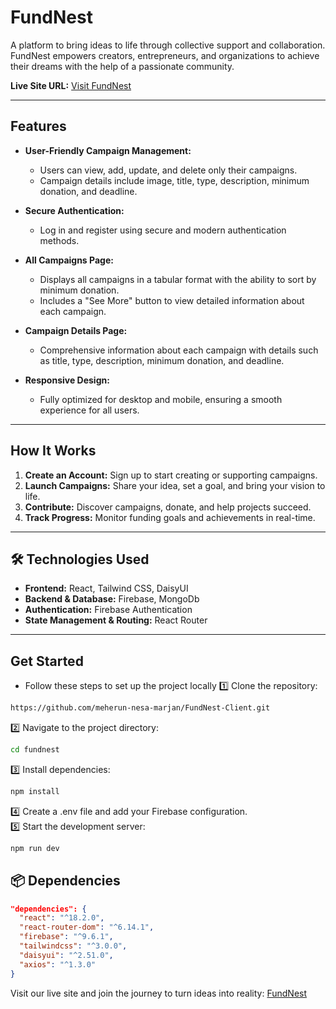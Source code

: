 # FundNest  

A platform to bring ideas to life through collective support and collaboration. FundNest empowers creators, entrepreneurs, and organizations to achieve their dreams with the help of a passionate community.  

**Live Site URL:** [Visit FundNest](https://my-new-assingment-10.web.app/)  

---

## Features  

- **User-Friendly Campaign Management:**  
   - Users can view, add, update, and delete only their campaigns.  
   - Campaign details include image, title, type, description, minimum donation, and deadline.  

- **Secure Authentication:**  
   - Log in and register using secure and modern authentication methods.  

- **All Campaigns Page:**  
   - Displays all campaigns in a tabular format with the ability to sort by minimum donation.  
   - Includes a "See More" button to view detailed information about each campaign.  

- **Campaign Details Page:**  
   - Comprehensive information about each campaign with details such as title, type, description, minimum donation, and deadline.  

- **Responsive Design:**  
   - Fully optimized for desktop and mobile, ensuring a smooth experience for all users.  

---

## How It Works  

1. **Create an Account:** Sign up to start creating or supporting campaigns.  
2. **Launch Campaigns:** Share your idea, set a goal, and bring your vision to life.  
3. **Contribute:** Discover campaigns, donate, and help projects succeed.  
4. **Track Progress:** Monitor funding goals and achievements in real-time.  

---
## 🛠️ Technologies Used
   - **Frontend:** React, Tailwind CSS, DaisyUI
   - **Backend & Database:** Firebase, MongoDb
   - **Authentication:** Firebase Authentication
   - **State Management & Routing:** React Router

---
## Get Started  
- Follow these steps to set up the project locally
1️⃣ Clone the repository:

```sh
https://github.com/meherun-nesa-marjan/FundNest-Client.git
```
2️⃣ Navigate to the project directory:

```sh
cd fundnest
```
3️⃣ Install dependencies:

```sh
npm install
```
4️⃣ Create a .env file and add your Firebase configuration.<br>
5️⃣ Start the development server:
```sh
npm run dev
```

## 📦 Dependencies
```json
"dependencies": {
  "react": "^18.2.0",
  "react-router-dom": "^6.14.1",
  "firebase": "^9.6.1",
  "tailwindcss": "^3.0.0",
  "daisyui": "^2.51.0",
  "axios": "^1.3.0"
}

```


Visit our live site and join the journey to turn ideas into reality: [FundNest](https://my-new-assingment-10.web.app/)  
